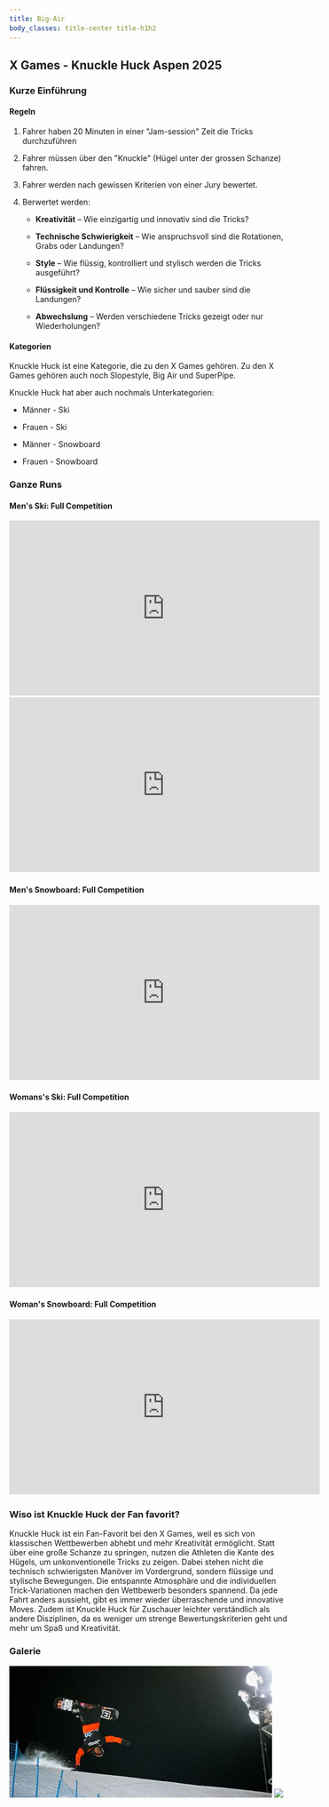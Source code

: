 ```yaml
---
title: Big-Air
body_classes: title-center title-h1h2
---
```


## X Games - Knuckle Huck Aspen 2025

### Kurze Einführung

#### Regeln

1. Fahrer haben 20 Minuten in einer "Jam-session" Zeit die Tricks durchzuführen

2. Fahrer müssen über den "Knuckle" (Hügel unter der grossen Schanze) fahren. 

3. Fahrer werden nach gewissen Kriterien von einer Jury bewertet.

4. Berwertet werden:

    * **Kreativität** – Wie einzigartig und innovativ sind die Tricks?

    * **Technische Schwierigkeit** – Wie anspruchsvoll sind die Rotationen, Grabs oder Landungen?

    * **Style** – Wie flüssig, kontrolliert und stylisch werden die Tricks ausgeführt?

    * **Flüssigkeit und Kontrolle** – Wie sicher und sauber sind die Landungen?

    * **Abwechslung** – Werden verschiedene Tricks gezeigt oder nur Wiederholungen?

#### Kategorien

Knuckle Huck ist eine Kategorie, die zu den X Games gehören. Zu den X Games gehören auch noch Slopestyle, Big Air und SuperPipe. 

Knuckle Huck hat aber auch nochmals Unterkategorien:

* Männer - Ski

* Frauen - Ski

* Männer - Snowboard

* Frauen - Snowboard

### Ganze Runs

#### Men's Ski: Full Competition

<iframe width="560" height="315" src="https://www.youtube.com/embed/B2V54HgB_2c" 
        title="YouTube video player" frameborder="0" 
        allow="accelerometer; autoplay; clipboard-write; encrypted-media; gyroscope; picture-in-picture" 
        allowfullscreen>
</iframe>

<iframe width="560" height="315" src="https://youtu.be/B2V54HgB_2c" frameborder="0" allowfullscreen></iframe>

#### Men's Snowboard: Full Competition

<iframe width="560" height="315" src="https://youtu.be/9dSKe6M3BNM" frameborder="0" allowfullscreen></iframe>

#### Womans's Ski: Full Competition

<iframe width="560" height="315" src="https://youtu.be/yjRsK1zP6OQ" frameborder="0" allowfullscreen></iframe>

#### Woman's Snowboard: Full Competition

<iframe width="560" height="315" src="https://youtu.be/f62QNJEJ9SM" frameborder="0" allowfullscreen></iframe>

### Wiso ist Knuckle Huck der Fan favorit?

Knuckle Huck ist ein Fan-Favorit bei den X Games, weil es sich von klassischen Wettbewerben abhebt und mehr Kreativität ermöglicht. Statt über eine große Schanze zu springen, nutzen die Athleten die Kante des Hügels, um unkonventionelle Tricks zu zeigen. Dabei stehen nicht die technisch schwierigsten Manöver im Vordergrund, sondern flüssige und stylische Bewegungen. Die entspannte Atmosphäre und die individuellen Trick-Variationen machen den Wettbewerb besonders spannend. Da jede Fahrt anders aussieht, gibt es immer wieder überraschende und innovative Moves. Zudem ist Knuckle Huck für Zuschauer leichter verständlich als andere Disziplinen, da es weniger um strenge Bewertungskriterien geht und mehr um Spaß und Kreativität.

### Galerie

![Zeb Powell - Knuckle Huck 2025](/grav/user/OIP%20(17).jpeg)
<img src="https://www.powder.com/.image/t_share/MjEyMzQ4MjI3Mjg0OTAzNTUy/gettyimages-2195618299.jpg" width="100" />
